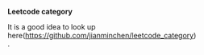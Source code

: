 **Leetcode category**<br>

It is a good idea to look up here(https://github.com/jianminchen/leetcode_category)<br>.
